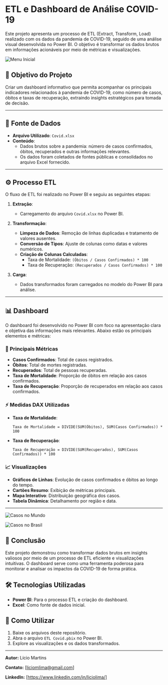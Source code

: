 # ETL e Dashboard de Análise COVID-19

Este projeto apresenta um processo de ETL (Extract, Transform, Load) realizado com os dados da pandemia de COVID-19, seguido de uma análise visual desenvolvida no Power BI. O objetivo é transformar os dados brutos em informações acionáveis por meio de métricas e visualizações.

![Menu Inicial](https://github.com/user-attachments/assets/2d1faba3-7d7e-4262-9a12-249be4f19b0b)


## 🎯 Objetivo do Projeto
Criar um dashboard informativo que permita acompanhar os principais indicadores relacionados à pandemia de COVID-19, como número de casos, óbitos e taxas de recuperação, extraindo insights estratégicos para tomada de decisão.

---

## 📂 Fonte de Dados
- **Arquivo Utilizado**: `Covid.xlsx`
- **Conteúdo**:
  - Dados brutos sobre a pandemia: número de casos confirmados, óbitos, recuperados e outras informações relevantes.
  - Os dados foram coletados de fontes públicas e consolidados no arquivo Excel fornecido.

---

## ⚙️ Processo ETL
O fluxo de ETL foi realizado no Power BI e seguiu as seguintes etapas:

1. **Extração**:
   - Carregamento do arquivo `Covid.xlsx` no Power BI.

2. **Transformação**:
   - **Limpeza de Dados**: Remoção de linhas duplicadas e tratamento de valores ausentes.
   - **Conversão de Tipos**: Ajuste de colunas como datas e valores numéricos.
   - **Criação de Colunas Calculadas**:
     - Taxa de Mortalidade: `(Óbitos / Casos Confirmados) * 100`
     - Taxa de Recuperação: `(Recuperados / Casos Confirmados) * 100`

3. **Carga**:
   - Dados transformados foram carregados no modelo do Power BI para análise.

---

## 📊 Dashboard
O dashboard foi desenvolvido no Power BI com foco na apresentação clara e objetiva das informações mais relevantes. Abaixo estão os principais elementos e métricas:

### 🧮 Principais Métricas
- **Casos Confirmados**: Total de casos registrados.
- **Óbitos**: Total de mortes registradas.
- **Recuperados**: Total de pessoas recuperadas.
- **Taxa de Mortalidade**: Proporção de óbitos em relação aos casos confirmados.
- **Taxa de Recuperação**: Proporção de recuperados em relação aos casos confirmados.

### ⚡ Medidas DAX Utilizadas
- **Taxa de Mortalidade**:
  ```DAX
  Taxa de Mortalidade = DIVIDE(SUM(Óbitos), SUM(Casos Confirmados)) * 100
  ```
- **Taxa de Recuperação**:
  ```DAX
  Taxa de Recuperação = DIVIDE(SUM(Recuperados), SUM(Casos Confirmados)) * 100
  ```

### 📈 Visualizações
- **Gráficos de Linhas**: Evolução de casos confirmados e óbitos ao longo do tempo.
- **Cartões Resumo**: Exibição de métricas principais.
- **Mapa Interativo**: Distribuição geográfica dos casos.
- **Tabela Dinâmica**: Detalhamento por região e data.

---

![Casos no Mundo](https://github.com/user-attachments/assets/de682300-ab22-4750-a930-77e277b4462c)

![Casos no Brasil](https://github.com/user-attachments/assets/9c427548-faed-4d29-95d7-0b38dfad047e)



## 📌 Conclusão
Este projeto demonstrou como transformar dados brutos em insights valiosos por meio de um processo de ETL eficiente e visualizações intuitivas. O dashboard serve como uma ferramenta poderosa para monitorar e analisar os impactos da COVID-19 de forma prática.


## 🛠️ Tecnologias Utilizadas
- **Power BI**: Para o processo ETL e criação do dashboard.
- **Excel**: Como fonte de dados inicial.

## 🚀 Como Utilizar
1. Baixe os arquivos deste repositório.
2. Abra o arquivo `ETL Covid.pbix` no Power BI.
3. Explore as visualizações e os dados transformados.

---

**Autor:** Lício Martins  

**Contato:** [liciomlima@gmail.com]

**Linkedln:** [https://www.linkedin.com/in/liciolima/]
